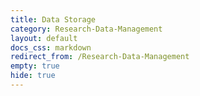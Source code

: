 ```yaml
---
title: Data Storage
category: Research-Data-Management
layout: default
docs_css: markdown
redirect_from: /Research-Data-Management
empty: true
hide: true
---
```

